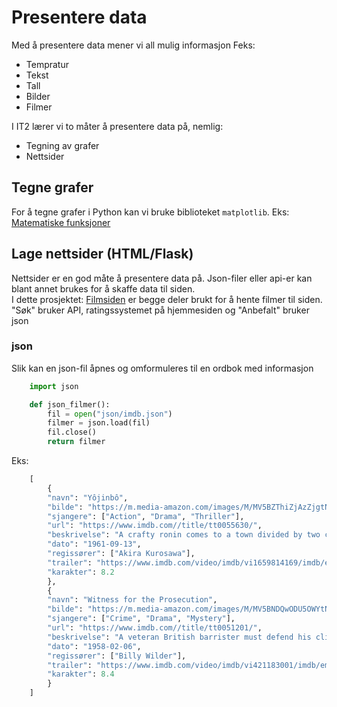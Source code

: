 # Presentere data

Med å presentere data mener vi all mulig informasjon
Feks:
- Tempratur
- Tekst
- Tall
- Bilder
- Filmer

I IT2 lærer vi to måter å presentere data på, nemlig:
- Tegning av grafer
- Nettsider

## Tegne grafer

For å tegne grafer i Python kan vi bruke biblioteket `matplotlib`.
Eks: [Matematiske funksjoner](https://github.com/Christens/IT2---Mappe---Christen/blob/main/Implementering/Innhente-data/graf.py)


## Lage nettsider (HTML/Flask)
Nettsider er en god måte å presentere data på. Json-filer eller api-er kan blant annet brukes for å skaffe data til siden.  
I dette prosjektet: [Filmsiden](https://github.com/Christens/Filmsiden) er begge deler brukt for å hente filmer til siden.  
"Søk" bruker API, ratingssystemet på hjemmesiden og "Anbefalt" bruker json

### json
Slik kan en json-fil åpnes og omformuleres til en ordbok med informasjon
```python
    import json

    def json_filmer():
        fil = open("json/imdb.json")
        filmer = json.load(fil)
        fil.close()
        return filmer
```
Eks:
```python
    [
        {
        "navn": "Yôjinbô",
        "bilde": "https://m.media-amazon.com/images/M/MV5BZThiZjAzZjgtNDU3MC00YThhLThjYWUtZGRkYjc2ZWZlOTVjXkEyXkFqcGdeQXVyNTA4NzY1MzY@._V1_.jpg",
        "sjangere": ["Action", "Drama", "Thriller"],
        "url": "https://www.imdb.com//title/tt0055630/",
        "beskrivelse": "A crafty ronin comes to a town divided by two criminal gangs and decides to play them against each other to free the town.",
        "dato": "1961-09-13",
        "regissører": ["Akira Kurosawa"],
        "trailer": "https://www.imdb.com/video/imdb/vi1659814169/imdb/embed?autoplay=false&width=640",
        "karakter": 8.2
        },
        {
        "navn": "Witness for the Prosecution",
        "bilde": "https://m.media-amazon.com/images/M/MV5BNDQwODU5OWYtNDcyNi00MDQ1LThiOGMtZDkwNWJiM2Y3MDg0XkEyXkFqcGdeQXVyMDI2NDg0NQ@@._V1_.jpg",
        "sjangere": ["Crime", "Drama", "Mystery"],
        "url": "https://www.imdb.com//title/tt0051201/",
        "beskrivelse": "A veteran British barrister must defend his client in a murder trial that has surprise after surprise.",
        "dato": "1958-02-06",
        "regissører": ["Billy Wilder"],
        "trailer": "https://www.imdb.com/video/imdb/vi421183001/imdb/embed?autoplay=false&width=640",
        "karakter": 8.4
        }
    ]
```